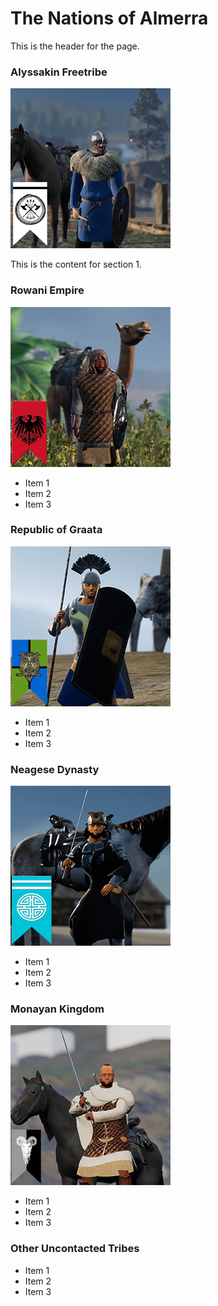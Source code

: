 # The Nations of Almerra

This is the header for the page.


### Alyssakin Freetribe
![Nation0](../img/flags/FlagNative.png)

This is the content for section 1.



### Rowani Empire
![Nation1](../img/flags/FlagRowani.png)
- Item 1
- Item 2
- Item 3

### Republic of Graata
![Nation2](../img/flags/FlagGraata.png)
- Item 1
- Item 2
- Item 3

### Neagese Dynasty
![Nation3](../img/flags/FlagNeagese.png)
- Item 1
- Item 2
- Item 3

### Monayan Kingdom
![Nation4](../img/flags/FlagMons.png)
- Item 1
- Item 2
- Item 3

### Other Uncontacted Tribes
- Item 1
- Item 2
- Item 3